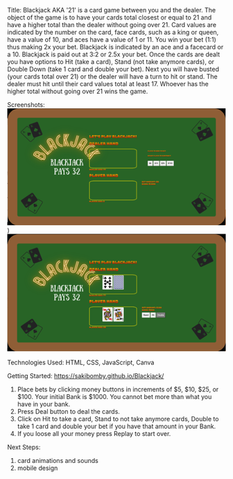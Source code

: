 Title: Blackjack
AKA '21' is a card game between you and the dealer. The object of the game is to have your cards total closest or equal to 21 and have a higher total than the dealer without going over 21. Card values are indicated by the number on the card, face cards, such as a king or queen, have a value of 10, and aces have a value of 1 or 11. You win your bet (1:1) thus making 2x your bet. Blackjack is indicated by an ace and a facecard or a 10. Blackjack is paid out at 3:2 or 2.5x your bet. Once the cards are dealt you have options to Hit (take a card), Stand (not take anymore cards), or Double Down (take 1 card and double your bet). Next you will have busted (your cards total over 21) or the dealer will have a turn to hit or stand. The dealer must hit until their card values total at least 17. Whoever has the higher total without going over 21 wins the game.

Screenshots:
![Blackjack Board](image.png))
![Blackjack Gameplay](image-2.png)

Technologies Used: HTML, CSS, JavaScript, Canva

Getting Started: https://sakibomby.github.io/Blackjack/
1) Place bets by clicking money buttons in increments of $5, $10, $25, or $100. Your initial Bank is $1000. You cannot bet more than what you have in your bank.
2) Press Deal button to deal the cards.
3) Click on Hit to take a card, Stand to not take anymore cards, Double to take 1 card and double your bet if you have that amount in your Bank.
4) If you loose all your money press Replay to start over.

Next Steps: 
1) card animations and sounds
2) mobile design
